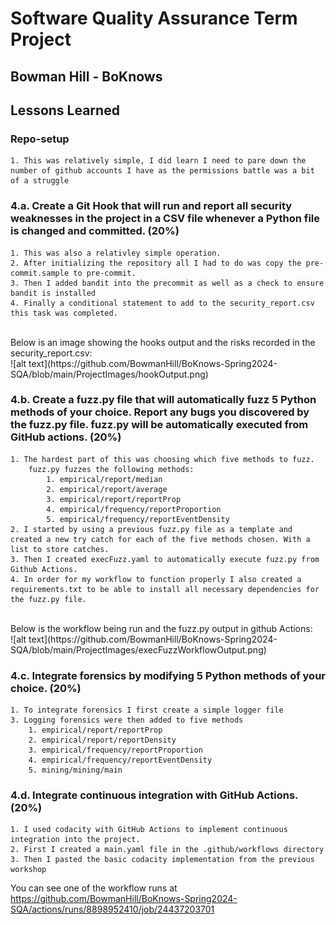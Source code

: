 # Software Quality Assurance Term Project
## Bowman Hill - BoKnows

## Lessons Learned

### Repo-setup
    1. This was relatively simple, I did learn I need to pare down the number of github accounts I have as the permissions battle was a bit of a struggle

### 4.a. Create a Git Hook that will run and report all security weaknesses in the project in a CSV file whenever a Python file is changed and committed. (20%)
    1. This was also a relativley simple operation. 
    2. After initializing the repository all I had to do was copy the pre-commit.sample to pre-commit. 
    3. Then I added bandit into the precommit as well as a check to ensure bandit is installed
    4. Finally a conditional statement to add to the security_report.csv this task was completed.
<br>
Below is an image showing the hooks output and the risks recorded in the security_report.csv:
<br>
![alt text](https://github.com/BowmanHill/BoKnows-Spring2024-SQA/blob/main/ProjectImages/hookOutput.png)


### 4.b. Create a fuzz.py file that will automatically fuzz 5 Python methods of your choice. Report any bugs you discovered by the fuzz.py file. fuzz.py will be automatically executed from GitHub actions. (20%)

    1. The hardest part of this was choosing which five methods to fuzz. 
        fuzz.py fuzzes the following methods: 
            1. empirical/report/median
            2. empirical/report/average
            3. empirical/report/reportProp
            4. empirical/frequency/reportProportion
            5. empirical/frequency/reportEventDensity
    2. I started by using a previous fuzz.py file as a template and created a new try catch for each of the five methods chosen. With a list to store catches.
    3. Then I created execFuzz.yaml to automatically execute fuzz.py from Github Actions. 
    4. In order for my workflow to function properly I also created a requirements.txt to be able to install all necessary dependencies for the fuzz.py file.
<br>
Below is the workflow being run and the fuzz.py output in github Actions:
<br>
![alt text](https://github.com/BowmanHill/BoKnows-Spring2024-SQA/blob/main/ProjectImages/execFuzzWorkflowOutput.png)

### 4.c. Integrate forensics by modifying 5 Python methods of your choice. (20%)
    1. To integrate forensics I first create a simple logger file
    3. Logging forensics were then added to five methods
        1. empirical/report/reportProp
        2. empirical/report/reportDensity
        3. empirical/frequency/reportProportion
        4. empirical/frequency/reportEventDensity
        5. mining/mining/main

### 4.d. Integrate continuous integration with GitHub Actions. (20%)
    1. I used codacity with GitHub Actions to implement continuous integration into the project.
    2. First I created a main.yaml file in the .github/workflows directory
    3. Then I pasted the basic codacity implementation from the previous workshop

You can see one of the workflow runs at 
<br>
https://github.com/BowmanHill/BoKnows-Spring2024-SQA/actions/runs/8898952410/job/24437203701



